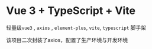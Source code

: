# Vue 3 + TypeScript + Vite

轻量级`vue3` , `axios` , `element-plus`, `vite`, `typescript` 脚手架

该项目二次封装了axios，配置了生产环境与开发环境
